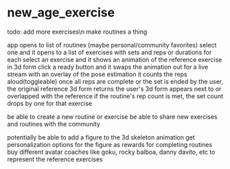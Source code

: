 # new_age_exercise

todo:
add more exercises\n
make routines a thing

app opens to list of routines (maybe personal/community favorites)
select one and it opens to a list of exercises with sets and reps or durations for each
select an exercise and it shows an animation of the reference exercise in 3d form
click a ready button and it swaps the animation out for a live stream with an overlay of the pose estimation
it counts the reps aloud(toggleable)
once all reps are complete or the set is ended by the user, the original reference 3d form returns
the user's 3d form appears next to or overlapped with the reference
if the routine's rep count is met, the set count drops by one for that exercise

be able to create a new routine or exercise
be able to share new exercises and routines with the community

potentially be able to add a figure to the 3d skeleton animation
get personalization options for the figure as rewards for completing routines
buy different avatar coaches like goku, rocky balboa, danny davito, etc to represent the reference exercises

